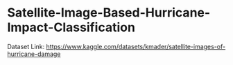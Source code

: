 # Satellite-Image-Based-Hurricane-Impact-Classification

Dataset Link: https://www.kaggle.com/datasets/kmader/satellite-images-of-hurricane-damage
